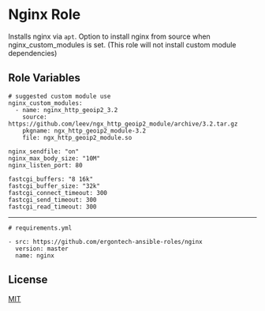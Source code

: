 Nginx Role
=========

Installs nginx via `apt`. Option to install nginx from source when nginx_custom_modules is set.
(This role will not install custom module dependencies)

Role Variables
--------------

```
# suggested custom module use
nginx_custom_modules:
  - name: nginx_http_geoip2_3.2
    source: https://github.com/leev/ngx_http_geoip2_module/archive/3.2.tar.gz
    pkgname: ngx_http_geoip2_module-3.2
    file: ngx_http_geoip2_module.so

nginx_sendfile: "on"
nginx_max_body_size: "10M"
nginx_listen_port: 80

fastcgi_buffers: "8 16k"
fastcgi_buffer_size: "32k"
fastcgi_connect_timeout: 300
fastcgi_send_timeout: 300
fastcgi_read_timeout: 300
```

----------------

```
# requirements.yml

- src: https://github.com/ergontech-ansible-roles/nginx
  version: master
  name: nginx
```

License
-------

[MIT](LICENSE)